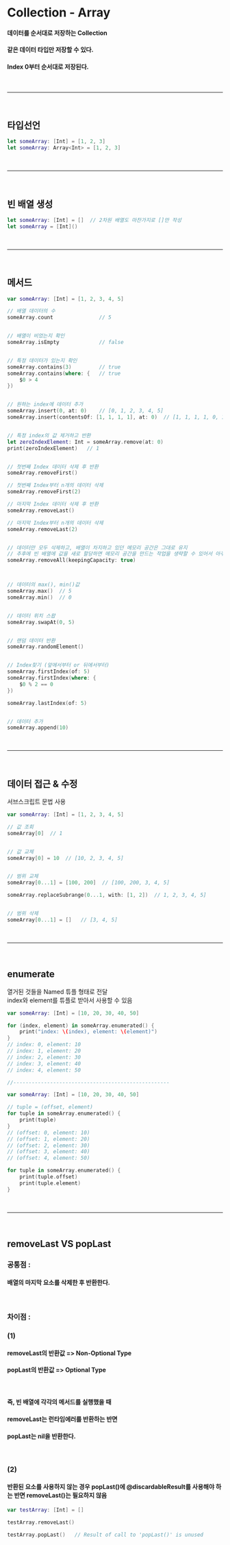 # Collection - Array
#### 데이터를 순서대로 저장하는 Collection
#### 같은 데이터 타입만 저장할 수 있다.
#### Index 0부터 순서대로 저장된다.

<br/>

---

<br/>

## 타입선언
```swift
let someArray: [Int] = [1, 2, 3]
let someArray: Array<Int> = [1, 2, 3]
```

<br/>

---

<br/>

## 빈 배열 생성
```swift
let someArray: [Int] = []  // 2차원 배열도 마찬가지로 []만 작성
let someArray = [Int]()
```

<br/>

---

<br/>

## 메서드
```swift
var someArray: [Int] = [1, 2, 3, 4, 5]

// 배열 데이터의 수
someArray.count               // 5


// 배열이 비었는지 확인
someArray.isEmpty             // false


// 특정 데이터가 있는지 확인
someArray.contains(3)         // true
someArray.contains(where: {   // true
    $0 > 4
})


// 원하는 index에 데이터 추가
someArray.insert(0, at: 0)    // [0, 1, 2, 3, 4, 5]
someArray.insert(contentsOf: [1, 1, 1, 1], at: 0)  // [1, 1, 1, 1, 0, 1, 2, 3, 4, 5]


// 특정 index의 값 제거하고 반환
let zeroIndexElement: Int = someArray.remove(at: 0)
print(zeroIndexElement)   // 1


// 첫번째 Index 데이터 삭제 후 반환
someArray.removeFirst()

// 첫번째 Index부터 n개의 데이터 삭제
someArray.removeFirst(2)

// 마지막 Index 데이터 삭제 후 반환
someArray.removeLast()

// 마지막 Index부터 n개의 데이터 삭제
someArray.removeLast(2)


// 데이터만 모두 삭제하고, 배열이 차지하고 있던 메모리 공간은 그대로 유지
// 추후에 빈 배열에 값을 새로 할당하면 메모리 공간을 만드는 작업을 생략할 수 있어서 아주 조금 더 속도가 빠름
someArray.removeAll(keepingCapacity: true)



// 데이터의 max(), min()값
someArray.max()  // 5
someArray.min()  // 0


// 데이터 위치 스왑
someArray.swapAt(0, 5)


// 랜덤 데이터 반환
someArray.randomElement()


// Index찾기 (앞에서부터 or 뒤에서부터)
someArray.firstIndex(of: 5)
someArray.firstIndex(where: {
    $0 % 2 == 0
})

someArray.lastIndex(of: 5)


// 데이터 추가
someArray.append(10)
```

<br/>

---

<br/>

## 데이터 접근 & 수정
서브스크립트 문법 사용
```swift
var someArray: [Int] = [1, 2, 3, 4, 5]

// 값 조회
someArray[0]  // 1


// 값 교체
someArray[0] = 10  // [10, 2, 3, 4, 5]


// 범위 교체
someArray[0...1] = [100, 200]  // [100, 200, 3, 4, 5]

someArray.replaceSubrange(0...1, with: [1, 2])  // 1, 2, 3, 4, 5]


// 범위 삭제
someArray[0...1] = []   // [3, 4, 5]
```

<br/>

---

<br/>

## enumerate
열거된 것들을 Named 튜플 형태로 전달<br/>
index와 element를 튜플로 받아서 사용할 수 있음
```swift
var someArray: [Int] = [10, 20, 30, 40, 50]

for (index, element) in someArray.enumerated() {
    print("index: \(index), element: \(element)")
}
// index: 0, element: 10
// index: 1, element: 20
// index: 2, element: 30
// index: 3, element: 40
// index: 4, element: 50

//---------------------------------------------------

var someArray: [Int] = [10, 20, 30, 40, 50]

// tuple = (offset, element)
for tuple in someArray.enumerated() {
    print(tuple)
}
// (offset: 0, element: 10)
// (offset: 1, element: 20)
// (offset: 2, element: 30)
// (offset: 3, element: 40)
// (offset: 4, element: 50)

for tuple in someArray.enumerated() {
    print(tuple.offset)
    print(tuple.element)
}
```

<br/>

---

<br/>

## removeLast VS popLast
### **공통점** :
#### 배열의 마지막 요소를 삭제한 후 반환한다.

<br/>

### **차이점** :
### (1)
#### removeLast의 반환값 => Non-Optional Type
#### popLast의 반환값 => Optional Type

<br/>

#### 즉, 빈 배열에 각각의 메서드를 실행했을 때 
#### removeLast는 런타임에러를 반환하는 반면
#### popLast는 nil을 반환한다.

<br/>

### (2)

#### 반환된 요소를 사용하지 않는 경우 popLast()에 @discardableResult를 사용해야 하는 반면 removeLast()는 필요하지 않음

```swift
var testArray: [Int] = []

testArray.removeLast()

testArray.popLast()   // Result of call to 'popLast()' is unused
```
